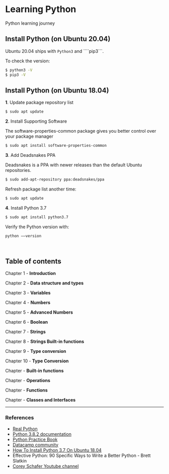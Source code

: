 # Learning Python
Python learning journey

## Install Python (on Ubuntu 20.04)

Ubuntu 20.04 ships with ```Python3``` and ````pip3```.

To check the version:

```bash
$ python3 -V
$ pip3 -V
```

## Install Python (on Ubuntu 18.04)

**1**. Update package repository list

```bash
$ sudo apt update
```

**2**. Install Supporting Software

The software-properties-common package gives you better control over your package manager
```bash
$ sudo apt install software-properties-common
```

**3**. Add Deadsnakes PPA

Deadsnakes is a PPA with newer releases than the default Ubuntu repositories.

```bash
$ sudo add-apt-repository ppa:deadsnakes/ppa
```

Refresh package list another time:

```bash
$ sudo apt update
```

**4**. Install Python 3.7

```bash
$ sudo apt install python3.7
```

Verify the Python version with:

```bash
python ––version
```

<br>

## Table of contents

Chapter 1 - **Introduction**

Chapter 2 - **Data structure and types**

Chapter 3 - **Variables**

Chapter 4 - **Numbers**

Chapter 5 - **Advanced Numbers**

Chapter 6 - **Boolean**

Chapter 7 - **Strings**

Chapter 8 - **Strings Built-in functions**

Chapter 9 - **Type conversion**

Chapter 10 - **Type Conversion**

Chapter  - **Built-in functions**

Chapter  - **Operations**

Chapter  - **Functions**

Chapter  -  **Classes and Interfaces**

---

### References
* [Real Python](https://realpython.com/)
* [Python 3.8.2 documentation](https://docs.python.org/3.8/)
* [Python Practice Book](https://anandology.com/python-practice-book)
* [Datacamp community](https://www.datacamp.com/community/tutorials)
* [How To Install Python 3.7 On Ubuntu 18.04](https://phoenixnap.com/kb/how-to-install-python-3-ubuntu)
* Effective Python: 90 Specific Ways to Write a Better Python - Brett Slatkin
* [Corey Schafer Youtube channel](https://www.youtube.com/channel/UCCezIgC97PvUuR4_gbFUs5g)
